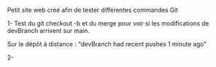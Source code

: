 Petit site web créé afin de tester différentes commandes Git

1- Test du git checkout -b et du merge pour voir si les modifications de devBranch arrivent sur main.

Sur le dépôt à distance : "devBranch had recent pushes 1 minute ago"

2- 